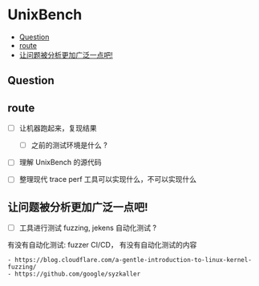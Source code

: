 # UnixBench

<!-- vim-markdown-toc GitLab -->

- [Question](#question)
- [route](#route)
- [让问题被分析更加广泛一点吧!](#让问题被分析更加广泛一点吧)

<!-- vim-markdown-toc -->

## Question
<!-- [ ] 为什么龙梦的内核不给龙芯使用，我似乎之前是看到了 龙梦给 5.7 的内核提交过 grep 一下 lomote 的提交。-->
<!-- [ ] 不升级内核必然是遇到问题了，主要遇到的问题是什么。-->

## route
- [ ] 让机器跑起来，复现结果
    - [ ] 之前的测试环境是什么 ?
- [ ] 理解 UnixBench 的源代码
- [ ] 整理现代 trace perf 工具可以实现什么，不可以实现什么


## 让问题被分析更加广泛一点吧!
- [ ] 工具进行测试 fuzzing, jekens 自动化测试 ?


有没有自动化测试: fuzzer CI/CD， 有没有自动化测试的内容

    - https://blog.cloudflare.com/a-gentle-introduction-to-linux-kernel-fuzzing/
    - https://github.com/google/syzkaller
